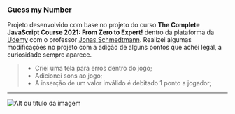 ### Guess my Number

Projeto desenvolvido com base no projeto do curso **The Complete JavaScript Course 2021: From Zero to Expert!** dentro da plataforma da <a href="http://udemy.com">Udemy</a> com o professor <a href="https://www.udemy.com/user/jonasschmedtmann/">Jonas Schmedtmann</a>. Realizei algumas modificações no projeto com a adição de alguns pontos que achei legal, a curiosidade sempre aparece.

> * Criei uma tela para erros dentro do jogo;
> * Adicionei sons ao jogo;
> * A inserção de um valor inválido é debitado 1 ponto a jogador;

***

![Alt ou título da imagem]()